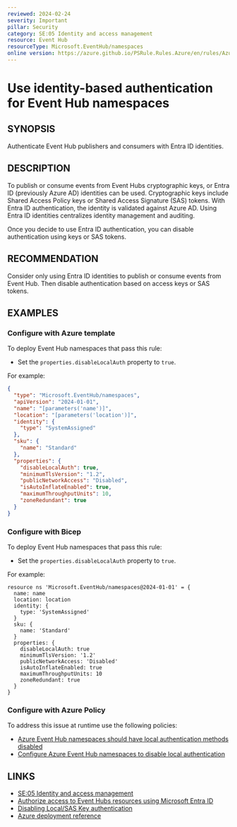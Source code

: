 ```yaml
---
reviewed: 2024-02-24
severity: Important
pillar: Security
category: SE:05 Identity and access management
resource: Event Hub
resourceType: Microsoft.EventHub/namespaces
online version: https://azure.github.io/PSRule.Rules.Azure/en/rules/Azure.EventHub.DisableLocalAuth/
---
```


# Use identity-based authentication for Event Hub namespaces

## SYNOPSIS

Authenticate Event Hub publishers and consumers with Entra ID identities.

## DESCRIPTION

To publish or consume events from Event Hubs cryptographic keys, or Entra ID (previously Azure AD) identities can be used.
Cryptographic keys include Shared Access Policy keys or Shared Access Signature (SAS) tokens.
With Entra ID authentication, the identity is validated against Azure AD.
Using Entra ID identities centralizes identity management and auditing.

Once you decide to use Entra ID authentication, you can disable authentication using keys or SAS tokens.

## RECOMMENDATION

Consider only using Entra ID identities to publish or consume events from Event Hub.
Then disable authentication based on access keys or SAS tokens.

## EXAMPLES

### Configure with Azure template

To deploy Event Hub namespaces that pass this rule:

- Set the `properties.disableLocalAuth` property to `true`.

For example:

```json
{
  "type": "Microsoft.EventHub/namespaces",
  "apiVersion": "2024-01-01",
  "name": "[parameters('name')]",
  "location": "[parameters('location')]",
  "identity": {
    "type": "SystemAssigned"
  },
  "sku": {
    "name": "Standard"
  },
  "properties": {
    "disableLocalAuth": true,
    "minimumTlsVersion": "1.2",
    "publicNetworkAccess": "Disabled",
    "isAutoInflateEnabled": true,
    "maximumThroughputUnits": 10,
    "zoneRedundant": true
  }
}
```

### Configure with Bicep

To deploy Event Hub namespaces that pass this rule:

- Set the `properties.disableLocalAuth` property to `true`.

For example:

```bicep
resource ns 'Microsoft.EventHub/namespaces@2024-01-01' = {
  name: name
  location: location
  identity: {
    type: 'SystemAssigned'
  }
  sku: {
    name: 'Standard'
  }
  properties: {
    disableLocalAuth: true
    minimumTlsVersion: '1.2'
    publicNetworkAccess: 'Disabled'
    isAutoInflateEnabled: true
    maximumThroughputUnits: 10
    zoneRedundant: true
  }
}
```

<!-- external:avm avm/res/event-hub/namespace disableLocalAuth -->

### Configure with Azure Policy

To address this issue at runtime use the following policies:

- [Azure Event Hub namespaces should have local authentication methods disabled](https://github.com/Azure/azure-policy/blob/master/built-in-policies/policyDefinitions/Event%20Hub/EventHub_DisableLocalAuth_AuditDeny.json)
- [Configure Azure Event Hub namespaces to disable local authentication](https://github.com/Azure/azure-policy/blob/master/built-in-policies/policyDefinitions/Event%20Hub/EventHub_DisableLocalAuth_Modify.json)

## LINKS

- [SE:05 Identity and access management](https://learn.microsoft.com/azure/well-architected/security/identity-access#use-identity-based-authentication)
- [Authorize access to Event Hubs resources using Microsoft Entra ID](https://learn.microsoft.com/azure/event-hubs/authorize-access-azure-active-directory)
- [Disabling Local/SAS Key authentication](https://learn.microsoft.com/azure/event-hubs/authenticate-shared-access-signature#disabling-localsas-key-authentication)
- [Azure deployment reference](https://learn.microsoft.com/azure/templates/microsoft.eventhub/namespaces)

